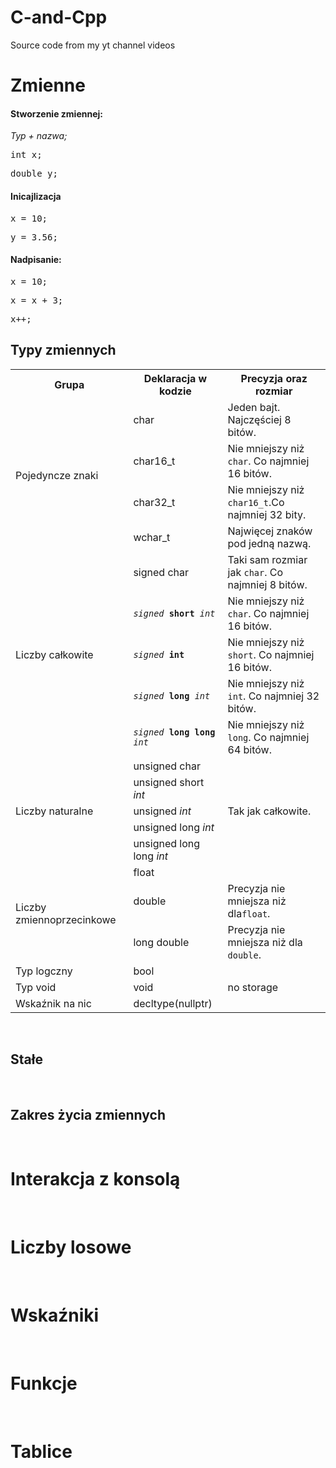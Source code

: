 # C-and-Cpp
Source code from my yt channel videos


<h1>Zmienne</h1>
<h4>Stworzenie zmiennej:</h4>
<p><em>Typ + nazwa;</em></p>
<div class="highlight highlight-source-c++">
<pre><span class="pl-k">int</span> x;</pre>
<pre><span class="pl-k">double</span> y;</pre>
</div>
<h4>Inicajlizacja</h4>
<div class="highlight highlight-source-c++">
<pre>x = <span class="pl-c1">10</span>;</pre>
<pre>y = <span class="pl-c1">3.56</span>;</pre>
</div>
<h4>Nadpisanie:</h4>
<div class="highlight highlight-source-c++">
<pre>x = <span class="pl-c1">10</span>;</pre>
<pre>x = x + 3;</pre>
<pre>x++;</pre>
</div>
<h2>Typy zmiennych</h2>
<table class="boxed">
<tbody>
<tr>
<th>Grupa</th>
<th>Deklaracja w kodzie</th>
<th>Precyzja oraz rozmiar</th>
</tr>
<tr>
<td rowspan="4">Pojedyncze znaki</td>
<td>char</td>
<td>Jeden bajt. Najczęściej 8 bitów.</td>
</tr>
<tr>
<td>char16_t</td>
<td>Nie mniejszy niż <code>char</code>. Co najmniej 16 bitów.</td>
</tr>
<tr>
<td>char32_t</td>
<td>Nie mniejszy niż  <code>char16_t</code>.Co najmniej 32 bity.</td>
</tr>
<tr>
<td>wchar_t</td>
<td>Najwięcej znaków pod jedną nazwą.</td>
</tr>
<tr>
<td rowspan="5">Liczby całkowite</td>
<td>signed char</td>
<td>Taki sam rozmiar jak <code>char</code>. Co najmniej 8 bitów.</td>
</tr>
<tr>
<td><code><em>signed</em> <strong>short</strong> <em>int</em></code></td>
<td>Nie mniejszy niż <code>char</code>. Co najmniej 16 bitów.</td>
</tr>
<tr>
<td><code><em>signed</em> <strong>int</strong></td>
<td>Nie mniejszy niż  <code>short</code>. Co najmniej 16 bitów.</td>
</tr>
<tr>
<td><code><em>signed</em> <strong>long</strong> <em>int</em></code></td>
<td>Nie mniejszy niż  <code>int</code>. Co najmniej 32 bitów.</td>
</tr>
<tr>
<td><code><em>signed</em> <strong>long long</strong> <em>int</em></code></td>
<td>Nie mniejszy niż <code>long</code>. Co najmniej 64 bitów.</td>
</tr>
<tr>
<td rowspan="5">Liczby naturalne</td>
<td>unsigned char</td>
<td rowspan="5">Tak jak całkowite.</td>
</tr>
<tr>
<td>unsigned short <em>int</em></code></td>
</tr>
<tr>
<td>unsigned <em>int</em></code></td>
</tr>
<tr>
<td>unsigned long <em>int</em></code></td>
</tr>
<tr>
<td>unsigned long long <em>int</em></code></td>
</tr>
<tr>
<td rowspan="3">Liczby zmiennoprzecinkowe</td>
<td>float</td>
<td>&nbsp;</td>
</tr>
<tr>
<td>double</td>
<td>Precyzja nie mniejsza niż dla<code>float</code>.</td>
</tr>
<tr>
<td>long double</td>
<td>Precyzja nie mniejsza niż dla <code>double</code>.</td>
</tr>
<tr>
<td>Typ logczny</td>
<td>bool</td>
<td>&nbsp;</td>
</tr>
<tr>
<td>Typ void</td>
<td>void</td>
<td>no storage</td>
</tr>
<tr>
<td>Wskaźnik na nic</td>
<td>decltype(nullptr)</td>
<td>&nbsp;</td>
</tr>
</tbody>
</table>
<p>&nbsp;&nbsp;</p>
<h2>Stałe</h2>
<p>&nbsp;</p>
<h2>Zakres życia zmiennych</h2>
<p>&nbsp;</p>
<h1>Interakcja z konsolą</h1>
<p>&nbsp;</p>
<h1>Liczby losowe</h1>
<p>&nbsp;</p>
<h1>Wskaźniki</h1>
<p>&nbsp;</p>
<h1>Funkcje</h1>
<p>&nbsp;</p>
<h1>Tablice</h1>
<p>&nbsp;</p>
<p>&nbsp;</p>

